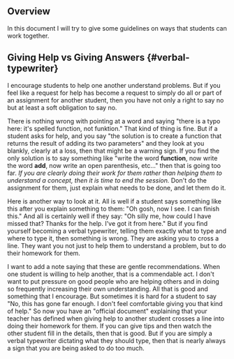 ## Overview

In this document I will try to give some guidelines on ways that students can work together.

## Giving Help vs Giving Answers {#verbal-typewriter}

I encourage students to help one another understand problems. But if you feel like a request for help has become a request to simply do all or part of an assignment for another student, then you have not only a right to say no but at least a soft obligation to say no.

There is nothing wrong with pointing at a word and saying "there is a typo here: it's spelled function, not funktion." That kind of thing is fine. But if a student asks for help, and you say "the solution is to create a function that returns the result of adding its two parameters" and they look at you blankly, clearly at a loss, then that might be a warning sign. If you find the only solution is to say something like "write the word **function**, now write the word **add**, now write an open parenthesis, etc..." then that is going too far. _If you are clearly doing their work for them rather than helping them to understand a concept, then it is time to end the session._  Don't do the assignment for them, just explain what needs to be done, and let them do it.

Here is another way to look at it. All is well if a student says something like this after you explain something to them: "Oh gosh, now I see. I can finish this." And all is certainly well if they say: "Oh silly me, how could I have missed that? Thanks for the help. I've got it from here." But if you find yourself becoming a verbal typewriter, telling them exactly what to type and where to type it, then something is wrong. They are asking you to cross a line. They want you not just to help them to  understand a problem, but to do their homework for them.

I want to add a note saying that these are gentle recommendations. When one student is willing to help another, that is a commendable act. I don't want to put pressure on good people who are helping others and in doing so frequently increasing their own understanding. All that is good and something that I encourage. But sometimes it is hard for a student to say "No, this has gone far enough. I don't feel comfortable giving you that kind of help." So now you have an "official document" explaining that your teacher has defined when giving help to another student crosses a line into doing their homework for them. If you can give tips and then watch the other student fill in the details, then that is good. But if you are simply a verbal typewriter dictating what they should type, then that is nearly always a sign that you are being asked to do too much.
